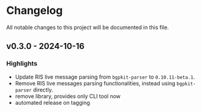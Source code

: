 # Changelog

All notable changes to this project will be documented in this file.

## v0.3.0 - 2024-10-16

### Highlights

* Update RIS live message parsing from `bgpkit-parser` to `0.10.11-beta.1`.
* Remove RIS live messages parsing functionalities, instead using `bgpkit-parser` directly.
* remove library, provides only CLI tool now
* automated release on tagging